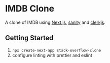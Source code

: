 # IMDB Clone

A clone of IMDB using [Next.js](https://nextjs.org/), [sanity](https://sanity.io/) and [clerkjs](https://clerk.com/).

## Getting Started

1. `npx create-next-app stack-overflow-clone`
2. configure linting with prettier and eslint
